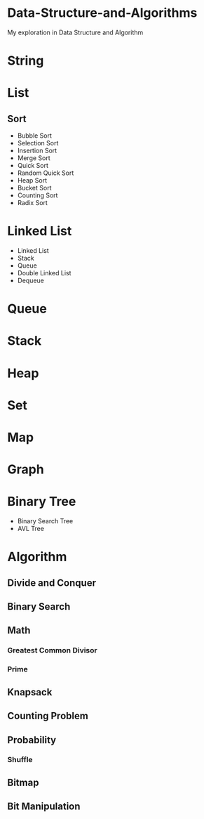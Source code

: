 # Data-Structure-and-Algorithms
My exploration in Data Structure and Algorithm

# String

# List
## Sort
- Bubble Sort
- Selection Sort
- Insertion Sort
- Merge Sort
- Quick Sort
- Random Quick Sort
- Heap Sort
- Bucket Sort
- Counting Sort
- Radix Sort

# Linked List
- Linked List
- Stack
- Queue
- Double Linked List
- Dequeue

# Queue

# Stack

# Heap

# Set

# Map

# Graph

# Binary Tree
- Binary Search Tree
- AVL Tree


# Algorithm
## Divide and Conquer
## Binary Search
## Math
### Greatest Common Divisor
### Prime
## Knapsack
## Counting Problem
## Probability
### Shuffle
## Bitmap
## Bit Manipulation


